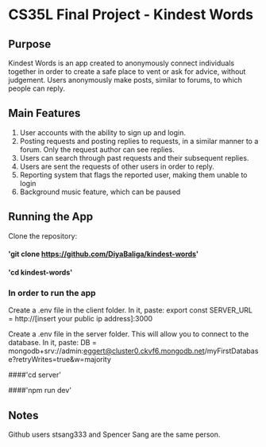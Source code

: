# CS35L Final Project - Kindest Words

## Purpose
Kindest Words is an app created to anonymously connect individuals together in order to create a safe place to
vent or ask for advice, without judgement. Users anonymously make posts, similar to forums, to which people can reply.

## Main Features
1) User accounts with the ability to sign up and login.
2) Posting requests and posting replies to requests, in a similar manner to a forum. Only the request author can
   see replies.
3) Users can search through past requests and their subsequent replies.
4) Users are sent the requests of other users in order to reply.
5) Reporting system that flags the reported user, making them unable to login
6) Background music feature, which can be paused

## Running the App

Clone the repository:

#### 'git clone https://github.com/DiyaBaliga/kindest-words'

#### 'cd kindest-words'

### In order to run the app

Create a .env file in the client folder. 
In it, paste: export const SERVER_URL = http://[insert your public ip address]:3000

Create a .env file in the server folder. This will allow you to connect to the database.
In it, paste: DB = mongodb+srv://admin:eggert@cluster0.ckvf6.mongodb.net/myFirstDatabase?retryWrites=true&w=majority

####'cd server'

####'npm run dev'

## Notes

Github users stsang333 and Spencer Sang are the same person. 
